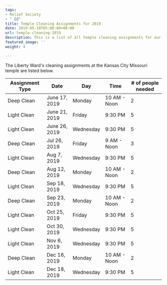 ```yaml
---
tags:
- Relief Society
- " EQ"
title: Temple Cleaning Assignments for 2019
date: 2019-05-18T05:00:00+00:00
url: temple-cleaning-2019
description: This is a list of all temple cleaning assignments for our ward through the rest of 2019
featured_image: ''
weight: 4

---
```

The Liberty Ward's cleaning assignments at the Kansas City Missouri temple are listed below.

| Assignment Type | Date          | Day       | Time         | # of people needed | 
|-----------------|---------------|-----------|--------------|--------------------| 
| Deep Clean      | June 17, 2019 | Monday    | 10 AM - Noon | 2                  | 
| Light Clean     | June 21, 2019 | Friday    | 9:30 PM      | 5                  | 
| Light Clean     | June 26, 2019 | Wednesday | 9:30 PM      | 5                  | 
| Deep Clean      | Jul 26, 2019  | Friday    | 9 AM - Noon  | 3                  | 
| Light Clean     | Aug 7, 2019   | Wednesday | 9:30 PM      | 5                  | 
| Deep Clean      | Aug 12, 2019  | Monday    | 10 AM - Noon | 2                  | 
| Light Clean     | Sep 18, 2019  | Wednesday | 9:30 PM      | 5                  | 
| Deep Clean      | Sep 23, 2019  | Monday    | 10 AM - Noon | 2                  | 
| Light Clean     | Oct 25, 2019  | Friday    | 9:30 PM      | 5                  | 
| Light Clean     | Oct 30, 2019  | Wednesday | 9:30 PM      | 5                  | 
| Light Clean     | Nov 6, 2019   | Wednesday | 9:30 PM      | 5                  | 
| Deep Clean      | Dec 16, 2019  | Monday    | 10 AM - Noon | 2                  | 
| Light Clean     | Dec 18, 2019  | Wednesday | 9:30 PM      | 5                  | 

